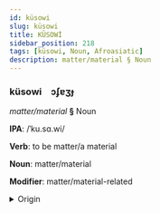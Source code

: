 ```yaml
---
id: küsowi
slug: küsowi
title: KÜSOWİ
sidebar_position: 218
tags: [küsowi, Noun, Afroasiatic]
description: matter/material § Noun
---
```


### küsowi&emsp;<span kind="abugida">ɔʄɐʒɟ</span>

*matter/material* **§** Noun

**IPA**: /ˈku.sɑ.wi/

**Verb**: to be matter/a material

**Noun**: matter/material

**Modifier**: matter/material-related

<details>
    <summary>Origin</summary>
    Amharic ቁሳዊ k’usawī /kʼusawi/<br/>
    <em>Afroasiatic Language Family</em>
</details>